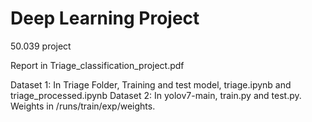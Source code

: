 # Deep Learning Project
 50.039 project

Report in Triage_classification_project.pdf

Dataset 1: In Triage Folder, Training and test model, triage.ipynb and triage_processed.ipynb
Dataset 2: In yolov7-main, train.py and test.py. Weights in /runs/train/exp/weights.
